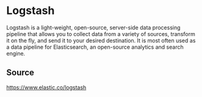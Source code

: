 # Logstash
Logstash is a light-weight, open-source, server-side data processing pipeline that allows you to collect data from a variety of sources, transform it on the fly, and send it to your desired destination. It is most often used as a data pipeline for Elasticsearch, an open-source analytics and search engine.

## Source
https://www.elastic.co/logstash
